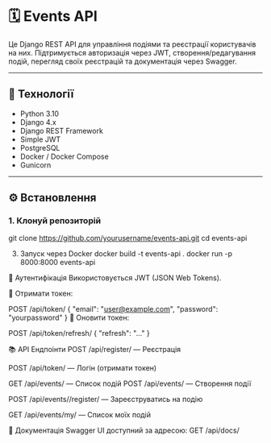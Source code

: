 # 🗓️ Events API

Це Django REST API для управління подіями та реєстрації користувачів на них. Підтримується авторизація через JWT, створення/редагування подій, перегляд своїх реєстрацій та документація через Swagger.

---

## 🚀 Технології

- Python 3.10  
- Django 4.x  
- Django REST Framework  
- Simple JWT  
- PostgreSQL  
- Docker / Docker Compose  
- Gunicorn  

---

## ⚙️ Встановлення

### 1. Клонуй репозиторій
git clone https://github.com/yourusername/events-api.git
cd events-api


3. Запуск через Docker
docker build -t events-api .
docker run -p 8000:8000 events-api

🔐 Аутентифікація
Використовується JWT (JSON Web Tokens).

🔑 Отримати токен:

POST /api/token/
{
  "email": "user@example.com",
  "password": "yourpassword"
}
🔄 Оновити токен:

POST /api/token/refresh/
{
  "refresh": "..."
}

📚 API Ендпоінти
POST /api/register/ — Реєстрація

POST /api/token/ — Логін (отримати токен)

GET /api/events/ — Список подій
POST /api/events/ — Створення події

POST /api/events/<id>/register/ — Зареєструватись на подію

GET /api/events/my/ — Список моїх подій

📖 Документація
Swagger UI доступний за адресою:
GET /api/docs/




